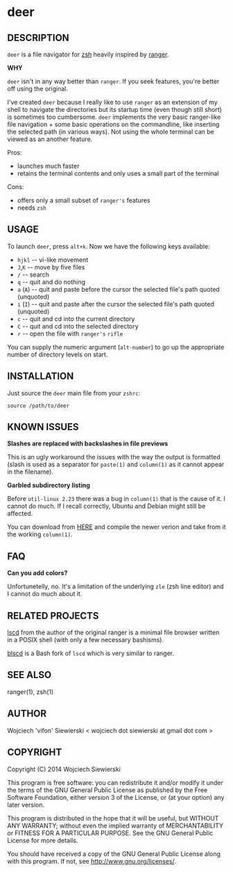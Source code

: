 deer
====

DESCRIPTION
-----------

`deer` is a file navigator for [zsh](http://zsh.sourceforge.net/)
heavily inspired by [ranger](http://ranger.nongnu.org/).

**WHY**

`deer` isn't in any way better than `ranger`. If you seek features,
you're better off using the original.

I've created `deer` because I really like to use `ranger` as an
extension of my shell to navigate the directories but its startup time
(even though still short) is sometimes too cumbersome. `deer`
implements the very basic ranger-like file navigation + some basic
operations on the commandline, like inserting the selected path (in
various ways). Not using the whole terminal can be viewed as an
another feature.

Pros:  
* launches much faster  
* retains the terminal contents and only uses a small part of the terminal  

Cons:  
* offers only a small subset of `ranger's` features  
* needs `zsh`  

USAGE
-----

To launch `deer`, press `alt+k`. Now we have the following keys available:

* `hjkl` --  vi-like movement
* `J`,`K` --  move by five files
* `/` -- search
* `q` -- quit and do nothing
* `a` (`A`) -- quit and paste before the cursor the selected file's path quoted (unquoted)
* `i` (`I`) -- quit and paste after the cursor the selected file's path quoted (unquoted)
* `c` -- quit and cd into the current directory
* `C` -- quit and cd into the selected directory
* `r` -- open the file with `ranger's` `rifle`

You can supply the numeric argument (`alt-number`) to go up the
appropriate number of directory levels on start.

INSTALLATION
------------

Just source the `deer` main file from your `zshrc`:

    source /path/to/deer

KNOWN ISSUES
------------

**Slashes are replaced with backslashes in file previews**

This is an ugly workaround the issues with the way the output is
formatted (slash is used as a separator for `paste(1)` and
`column(1)` as it cannot appear in the filename).

**Garbled subdirectory listing**

Before `util-linux 2.23` there was a bug in `column(1)` that is the
cause of it. I cannot do much. If I recall correctly, Ubuntu and
Debian might still be affected.

You can download from
[HERE](http://ftp.kernel.org/pub/linux/utils/util-linux/) and compile
the newer verion and take from it the working `column(1)`.

FAQ
---

**Can you add colors?**

Unfortunetelly, no. It's a limitation of the underlying `zle` (zsh
line editor) and I cannot do much about it.

RELATED PROJECTS
----------------

[lscd](https://github.com/hut/lscd) from the author of the original
ranger is a minimal file browser written in a POSIX shell (with only a
few necessary bashisms).

[blscd](https://github.com/D630/blscd) is a Bash fork of `lscd` which
is very similar to ranger.

SEE ALSO
--------

ranger(1), zsh(1)

AUTHOR
------

Wojciech 'vifon' Siewierski < wojciech dot siewierski at gmail dot com >

COPYRIGHT
---------

Copyright (C) 2014  Wojciech Siewierski

This program is free software: you can redistribute it and/or modify
it under the terms of the GNU General Public License as published by
the Free Software Foundation, either version 3 of the License, or
(at your option) any later version.

This program is distributed in the hope that it will be useful,
but WITHOUT ANY WARRANTY; without even the implied warranty of
MERCHANTABILITY or FITNESS FOR A PARTICULAR PURPOSE.  See the
GNU General Public License for more details.

You should have received a copy of the GNU General Public License
along with this program.  If not, see <http://www.gnu.org/licenses/>.
